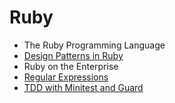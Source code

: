 Ruby
====

  * The Ruby Programming Language
  * [Design Patterns in Ruby](ruby_patterns.md)
  * Ruby on the Enterprise
  * [Regular Expressions](ruby_regex.md)
  * [TDD with Minitest and Guard](minitest.md)  


